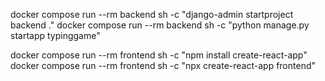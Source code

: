 docker compose run --rm backend sh -c "django-admin startproject backend ."
docker compose run --rm backend sh -c "python manage.py startapp typinggame"

docker compose run --rm frontend sh -c "npm install create-react-app"
docker compose run --rm frontend sh -c "npx create-react-app frontend"